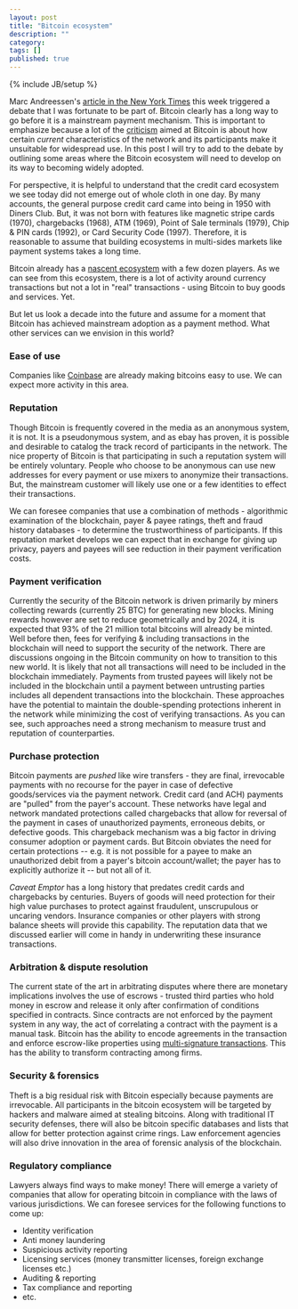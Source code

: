 ```yaml
---
layout: post
title: "Bitcoin ecosystem"
description: ""
category: 
tags: []
published: true
---
```

{% include JB/setup %}

Marc Andreessen's [article in the New York Times](http://dealbook.nytimes.com/2014/01/21/why-bitcoin-matters/) this week triggered a debate that I was fortunate to be part of. Bitcoin clearly has a long way to go before it is a mainstream payment mechanism. This is important to emphasize because a lot of the [criticism](https://medium.com/the-magazine/23e551c67a6) aimed at Bitcoin is about how certain <i>current</i> characteristics of the network and its participants make it unsuitable for widespread use. In this post I will try to add to the debate by outlining some areas where the Bitcoin ecosystem will need to develop on its way to becoming widely adopted.

For perspective, it is helpful to understand that the credit card ecosystem we see today did not emerge out of whole cloth in one day. By many accounts, the general purpose credit card came into being in 1950 with Diners Club. But, it was not born with features like magnetic stripe cards (1970), chargebacks (1968), ATM (1969), Point of Sale terminals (1979), Chip & PIN cards (1992), or Card Security Code (1997). Therefore, it is reasonable to assume that building ecosystems in multi-sides markets like payment systems takes a long time. 

Bitcoin already has a [nascent ecosystem](http://www.bitcointrust.co/about-bitcoin/bitcoin-ecosystem-snapshot/) with a few dozen players. As we can see from this ecosystem, there is a lot of activity around currency transactions but not a lot in "real" transactions - using Bitcoin to buy goods and services. Yet.

But let us look a decade into the future and assume for a moment that Bitcoin has achieved mainstream adoption as a payment method. What other services can we envision in this world?

### Ease of use

Companies like [Coinbase](http://www.coinbase.com) are already making bitcoins easy to use. We can expect more activity in this area.

### Reputation

Though Bitcoin is frequently covered in the media as an anonymous system, it is not. It is a pseudonymous system, and as ebay has proven, it is possible and desirable to catalog the track record of participants in the network. The nice property of Bitcoin is that participating in such a reputation system will be entirely voluntary. People who choose to be anonymous can use new addresses for every payment or use mixers to anonymize their transactions. But, the mainstream customer will likely use one or a few identities to effect their transactions. 

We can foresee companies that use a combination of methods - algorithmic examination of the blockchain, payer & payee ratings, theft and fraud history databases - to determine the trustworthiness of participants. If this reputation market develops we can expect that in exchange for giving up privacy, payers and payees will see reduction in their payment verification costs.

### Payment verification

Currently the security of the Bitcoin network is driven primarily by miners collecting rewards (currently 25 BTC) for generating new blocks. Mining rewards however are set to reduce geometrically and by 2024, it is expected that 93% of the 21 million total bitcoins will already be minted. Well before then, fees for verifying & including transactions in the blockchain will need to support the security of the network. There are discussions ongoing in the Bitcoin community on how to transition to this new world. It is likely that not all transactions will need to be included in the blockchain immediately. Payments from trusted payees will likely not be included in the blockchain until a payment between untrusting parties includes all dependent transactions into the blockchain. These approaches have the potential to maintain the double-spending protections inherent in the network while minimizing the cost of verifying transactions. As you can see, such approaches need a strong mechanism to measure trust and reputation of counterparties.

### Purchase protection

Bitcoin payments are <i>pushed</i> like wire transfers - they are final, irrevocable payments with no recourse for the payer in case of defective goods/services via the payment network. Credit card (and ACH) payments are "pulled" from the payer's account. These networks have legal and network mandated protections called chargebacks that allow for reversal of the payment in cases of unauthorized payments, erroneous debits, or defective goods. This chargeback mechanism was a big factor in driving consumer adoption or payment cards. But Bitcoin obviates the need for certain protections -- e.g. it is not possible for a payee to make an unauthorized debit from a payer's bitcoin account/wallet; the payer has to explicitly authorize it -- but not all of it. 

<i>Caveat Emptor</i> has a long history that predates credit cards and chargebacks by centuries. Buyers of goods will need protection for their high value purchases to protect against fraudulent, unscrupulous or uncaring vendors. Insurance companies or other players with strong balance sheets will provide this capability. The reputation data that we discussed earlier will come in handy in underwriting these insurance transactions.

### Arbitration & dispute resolution

The current state of the art in arbitrating disputes where there are monetary implications involves the use of escrows - trusted third parties who hold money in escrow and release it only after confirmation of conditions specified in contracts. Since contracts are not enforced by the payment system in any way, the act of correlating a contract with the payment is a manual task. Bitcoin has the ability to encode agreements in the transaction and enforce escrow-like properties using [multi-signature transactions](https://www.bitrated.com/). This has the ability to transform contracting among firms.

### Security & forensics

Theft is a big residual risk with Bitcoin especially because payments are irrevocable. All participants in the bitcoin ecosystem will be targeted by hackers and malware aimed at stealing bitcoins. Along with traditional IT security defenses, there will also be bitcoin specific databases and lists that allow for better protection against crime rings. Law enforcement agencies will also drive innovation in the area of forensic analysis of the blockchain.

### Regulatory compliance

Lawyers always find ways to make money! There will emerge a variety of companies that allow for operating bitcoin in compliance with the laws of various jurisdictions. We can foresee services for the following functions to come up:
* Identity verification
* Anti money laundering
* Suspicious activity reporting
* Licensing services (money transmitter licenses, foreign exchange licenses etc.)
* Auditing & reporting
* Tax compliance and reporting
* etc.


